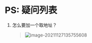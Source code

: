 # PS: 疑问列表

1. 怎么要加一个取地址？

   > ![image-20211127135755608](C:\Users\hzd\AppData\Roaming\Typora\typora-user-images\image-20211127135755608.png)







